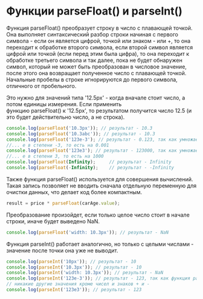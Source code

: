 # Функции parseFloat() и parseInt()

Функция parseFloat() преобразует строку в число с плавающей точкой. Она выполняет синтаксический разбор строки начиная с первого символа - если он является цифрой, точкой или знаком - или +, то она переходит к обработке второго символа, если второй символ является цифрой или точкой (если перед этим была цифра), то она переходит к обработке третьего символа и так далее, пока не будет обнаружен символ, который не может быть преобразован в числовое значение, после этого она возвращает полученное число с плавающей точкой. Начальные пробелы в строке игнорируются до первого символа, отличного от пробельного.

Это нужно для значений типа '12.5px' - когда вначале стоит число, а потом единицы измерения. Если применить функцию parseFloat() к '12.5px', то результатом получится число 12.5 (и это будет действительно число, а не строка).

```jsx
console.log(parseFloat('10.3px')); // результат - 10.3
console.log(parseFloat('10.3abc')); // результат - 10.3
console.log(parseFloat('123e-3'); // результат - 0.123, так как умножает 123 на...
//... е в степени -3, то есть на 0.001
console.log(parseFloat('123e3'); // результат - 123000, так как умножает 123 на...
//... е в степени 3, то есть на 1000
console.log(parseFloat(Infinity);     // результат - Infinity
console.log(parseFloat(-Infinity);    // результат - -Infinity
```

Также функция parseFloat() используется для совершения вычислений. Такая запись позволяет не вводить сначала отдельную переменную для очистки данных, что делает код более компактным.

```jsx
result = price * parseFloat(carAge.value); 
```

Преобразование произойдет, если только целое число стоит в начале строки, иначе будет выведено NaN.

```jsx
console.log(parseFloat('width: 10.3px')); // результат - NaN
```

Функция parseInt() работает аналогично, но только с целыми числами - значение после точки она уже не выводит.

```jsx
console.log(parseInt('10px')); // результат - 10
console.log(parseInt('10.3px')); // результат - 10
console.log(parseInt('width: 10.3px')); // результат - NaN
console.log(parseInt('123e-3')); // результат - 123, так как функция parseInt не рассматривает...
// никакие другие значения кроме чисел и знаков + и -
console.log(parseInt('123e3')); // результат - 123
```